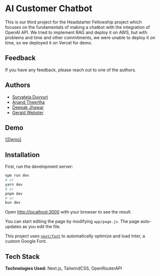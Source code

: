 
# AI Customer Chatbot

This is our third project for the Headstarter Fellowship project which focuses on the fundamentals of making a chatbot with the integration of OpenAI API. We tried to implement RAG and deploy it on AWS, but with problems and time and other commitments, we were unable to deploy it on time, so we deployed it on Vercel for demo. 


## Feedback

If you have any feedback, please reach out to one of the authors. 

## Authors

- [Suryateja Duvvuri](https://www.github.com/suryatejaduvvuri)
- [Anand Theertha](https://github.com/Anand-Theertha)
- [Deepak Jhawar](https://github.com/DeepakJhawar)
- [Gerald Webster](https://github.com/geraldwebster)

## Demo
[![Demo]](https://youtu.be/f4MMq0viLpQ)
## Installation

First, run the development server:

```bash
npm run dev
# or
yarn dev
# or
pnpm dev
# or
bun dev
```

Open [http://localhost:3000](http://localhost:3000) with your browser to see the result.

You can start editing the page by modifying `app/page.js`. The page auto-updates as you edit the file.

This project uses [`next/font`](https://nextjs.org/docs/basic-features/font-optimization) to automatically optimize and load Inter, a custom Google Font.
## Tech Stack

**Technologies Used:** Next.js, TailwindCSS, OpenRouterAPI

